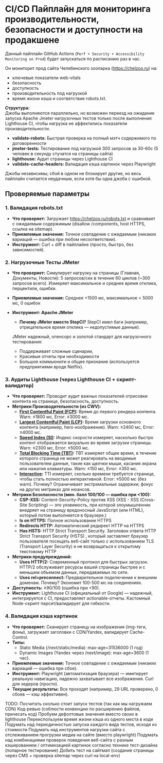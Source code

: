 # CI/CD Пайплайн для мониторинга производительности, безопасности и доступности на продакшене

Данный пайплайн GitHub Actions (`Perf + Security + Accessibility Monitoring on Prod`) будет запускаться по расписанию раз в час. 

Он мониторит прод сайта Челябинского зоопарка (https://chelzoo.ru) на:
- ключевые показатели web-vitals
- безопасность
- доступность 
- производительность под нагрузкой 
- время жизни кэша и соответствие robots.txt. 

**Структура:**  
Джобы выполняются параллельно, но возможен переезд на ожидание запуска Apache Jmeter нагрузочных тестов только после выполнения Lighthouse CI, чтобы нагрузка не аффектились показатели производительности.

- **validate-robots:** Быстрая проверка на полный мэтч содержимого по договоренности  
- **jmeter-tests:** Тестирование под нагрузкой 300 запросов за 30-60с (5 человек в секунду стучатся на страницы сайта)
- **lighthouse:** Аудит страницы через Lighthouse CI
- **validate-cache-headers:** Валидация кэша картинок через Playwright

Джобы независимы; сбой в одном не блокирует другие, но весь пайплайн считается неудачным, если хотя бы одна джоба с ошибкой.

## Проверяемые параметры

### 1. Валидация robots.txt
- **Что проверяет:** Загружает https://chelzoo.ru/robots.txt и сравнивает с ожидаемым содержимым (disallow /components, host HTTPS, ссылка на sitemap).  
- **Приемлемые значения:** Точное совпадение с ожидаемым (никаких вариаций — ошибка при любом несоответствии).  
- **Инструмент:** Curl + diff в пайплайне (просто, быстро, без зависимостей).

### 2. Нагрузочные Тесты JMeter
- **Что проверяет:** Симулирует нагрузку на страницы (Главная, Документы, Новости): 5 запросов/сек в течение 60 циклов (~300 запросов всего). Измеряет максимальное и среднее время отклика, перцентили, ошибки.  
- **Приемлемые значения:** Среднее <1500 мс, максимальное < 5000 мс,  0 ошибок  

- **Инструмент: Apache JMeter**  
  - **Почему JMeter вместо StepCI?** StepCI имел баги (например, отрицательное время отклика — недопустимые данные). 
  
  JMeter надежный, опенсорс и золотой стандарт для нагрузочного тестирования: 
  - Поддерживает сложные сценарии, 
  - Красивые отчеты при необходимости
  - Большое коммьюнити и общее признание (используется предприятиями вроде Netflix). 


### 3. Аудиты Lighthouse (через Lighthouse CI +  скрипт-валидатор)
- **Что проверяет:** Проводит аудит важных показателей отрисовки контента на странице, безопасность, доступность.   
- **Метрики Производительности (из CWV):**  
  - **[First Contentful Paint (FCP)](https://developer.chrome.com/docs/lighthouse/performance/first-contentful-paint?hl=ru):** Время до первого рендера контента. Warn: ≤1800 мс, Error: ≤3000 мс. 
  - **[Largest Contentful Paint (LCP)](https://developer.chrome.com/docs/lighthouse/performance/lighthouse-largest-contentful-paint?hl=ru):** Время загрузки основного контента (например, hero-изображение). Warn: ≤2400 мс, Error: ≤4000 мс.
  - **[Speed Index (SI)](https://developer.chrome.com/docs/lighthouse/performance/speed-index?hl=ru):** Индекс скорости измеряет, насколько быстро контент отображается визуально во время загрузки страницы. Warn: ≤2300 мс, Error: ≤5000 мс. 
  - **[Total Blocking Time (TBT)](https://developer.chrome.com/docs/lighthouse/performance/lighthouse-total-blocking-time?hl=ru):** TBT измеряет общее время, в течение которого страница не может реагировать на вводимые пользователем данные, такие как щелчки мыши, касания экрана или нажатия клавиатуры.
   Warn: ≤150 мс, Error: ≤350 мс.
  - **[Interactive](https://developer.chrome.com/docs/lighthouse/performance/interactive?hl=ru):** TTI измеряет, сколько времени требуется странице, чтобы стать полностью интерактивной.  Error: ≤5000 мс (без warn). Почему? Ограничивает экстремальные задержки; фокус на других метриках для нюансов.  
- **Метрики Безопасности (мин. балл 100/100 — ошибка при <100):**  
  - **CSP-XSS:** Content-Security-Policy против XSS (XSS - XSS (Cross-Site Scripting) — это уязвимость, при которой злоумышленник внедряет на страницу вредоносный JavaScript (или HTML), который потом выполняется в браузере.)
  - **Is on HTTPS:** Полное использование HTTPS
  - **Redirects HTTP:** Автоматический редирект HTTP на HTTPS  
  - **Has HSTS:** HTTP Strict Transport Security. 
  Заголовок ответа HTTP Strict Transport Security (HSTS) , который заставляет браузер пользователя посещать веб-сайт только с использованием TLS (Transport Layer Security) и не возвращаться к открытому текстовому HTTP 
- **Метрики предупреждений:**  
  - **Uses HTTP/2:** Современный протокол для быстрых загрузок. HTTP/2 обслуживает ресурсы вашей страницы быстрее и с меньшим объемом данных, передаваемых по сети.
  - **Uses rel=preconnect:** Предварительное подключение к внешним доменам. Почему? Экономит 100-500 мс на соединениях.  
- **Доступность:** ≥90/100 (ошибка при <90).
- **Инструмент:** Lighthouse CI (официальный от Google) — надежный, интегрируется с CI, предоставляет actionable-отчеты. Кастомный Node-скрипт парсит/валидирует для гибкости.  

### 4. Валидация кэша картинок
- **Что проверяет:** Сканирует страницу на изображения (img-теги, фоны), загружает заголовки с CDN/Yandex, валидирует Cache-Control.  
- **Типы:**  
  - Static Media (/next/static/media): max-age=31536000 (1 год) 
  - Dynamic Images (Yandex через /next/image): max-age=3600 (1 час). 
- **Приемлемые значения:** Точное совпадение с ожидаемым (никаких вариаций — ошибка при сбое).  
- **Инструмент:** Playwright (автоматизация браузера) — имитирует реальную навигацию, надежно захватывает все изображения. Curl для хедеров (просто).  
- **Текущие результаты:** Все проходят (например, 29 URL проверено, 0 сбоев — кэш эффективен).


TODO:
Посчитать сколько стоит запуск тестов (так как мы нагружаем CDN)
Код-ревью (соблюсти конвенцию по расширению файлов, причесать код)
Пробуем дефолтовые значения вместо своих в lighthouse
Переиспользуем время жизни кэша из одного места в коде
Подумать над периодичностью запуска каждого вида тестов, исходя из стоимости
Подумать над инструментов нагрузки сайта с отслеживанием прогрузки медиа на сайте (вместо playwright)
Подумать над комбинациями проверок поведения веб-сайта с разным кэшированием / оптимизацией картинок согласно технике тест-дизайна (попарное тестирование)
Добить тест на сайтмап (создание страницы через CMS + проверка sitemap через curl на local-env)



